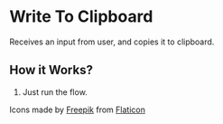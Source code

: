 
# Write To Clipboard
Receives an input from user, and copies it to clipboard.

## How it Works?
1. Just run the flow.

Icons made by [Freepik](https://www.freepik.com) from [Flaticon](https://www.flaticon.com/)

